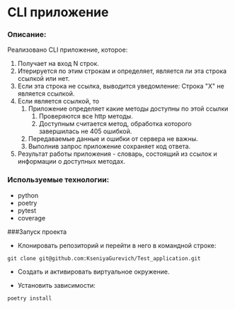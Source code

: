 # CLI приложение
### Описание:

Реализовано CLI приложение, которое:

1) Получает на вход N строк.
2) Итерируется по этим строкам и определяет, является ли эта строка ссылкой или нет.
3) Если эта строка не ссылка, выводится уведомление: Строка "X" не является ссылкой.
4) Если является ссылкой, то
	1) Приложение определяет какие методы доступны по этой ссылки
		1) Проверяются все http методы.
		2) Доступным считается метод, обработка которого завершилась не 405 ошибкой.
	3) Передаваемые данные и ошибки от сервера не важны.
	4) Выполнив запрос приложение сохраняет код ответа.
6) Результат работы приложения -  словарь, состоящий из ссылок и информации о доступных методах.

### Используемые технологии: 
- python
- poetry
- pytest
- coverage

###Запуск проекта

- Клонировать репозиторий и перейти в него в командной строке:
```
git clone git@github.com:KseniyaGurevich/Test_application.git
```

- Cоздать и активировать виртуальное окружение.

- Установить зависимости:
```
poetry install
```